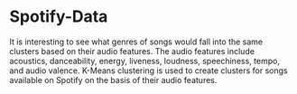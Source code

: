 # Spotify-Data

It is interesting to see what genres of songs would fall into the same clusters based on their audio features.
The audio features include acoustics, danceability, energy, liveness, loudness, speechiness, tempo, and audio valence.
K-Means clustering is used to create clusters for songs available on Spotify on the basis of their audio features. 
